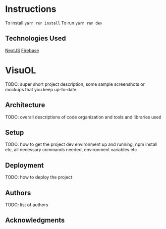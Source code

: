 # Instructions
To install `yarn run install`
To run `yarn run dev`


## Technologies Used
[NextJS](https://nextjs.org/)
[Firebase](https://firebase.google.com/)


# VisuOL

TODO: super short project description, some sample screenshots or mockups that you keep up-to-date.

## Architecture

TODO:  overall descriptions of code organization and tools and libraries used

## Setup

TODO: how to get the project dev environment up and running, npm install etc, all necessary commands needed, environment variables etc

## Deployment

TODO: how to deploy the project

## Authors

TODO: list of authors

## Acknowledgments
